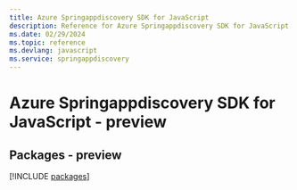 ```yaml
---
title: Azure Springappdiscovery SDK for JavaScript
description: Reference for Azure Springappdiscovery SDK for JavaScript
ms.date: 02/29/2024
ms.topic: reference
ms.devlang: javascript
ms.service: springappdiscovery
---
```

# Azure Springappdiscovery SDK for JavaScript - preview
## Packages - preview
[!INCLUDE [packages](springappdiscovery-index.md)]